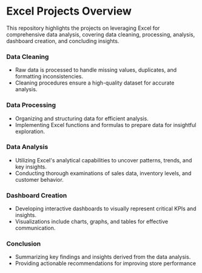<p align="center">
  <h1> Excel Projects Overview </h1>
</p>

This repository highlights the projects on leveraging Excel for comprehensive data analysis, covering data cleaning, processing, analysis, dashboard creation, and concluding insights.

### Data Cleaning
- Raw data is processed to handle missing values, duplicates, and formatting inconsistencies.
- Cleaning procedures ensure a high-quality dataset for accurate analysis.

### Data Processing
- Organizing and structuring data for efficient analysis.
- Implementing Excel functions and formulas to prepare data for insightful exploration.

### Data Analysis
- Utilizing Excel's analytical capabilities to uncover patterns, trends, and key insights.
- Conducting thorough examinations of sales data, inventory levels, and customer behavior.

### Dashboard Creation
- Developing interactive dashboards to visually represent critical KPIs and insights.
- Visualizations include charts, graphs, and tables for effective communication.

### Conclusion
- Summarizing key findings and insights derived from the data analysis.
- Providing actionable recommendations for improving store performance
